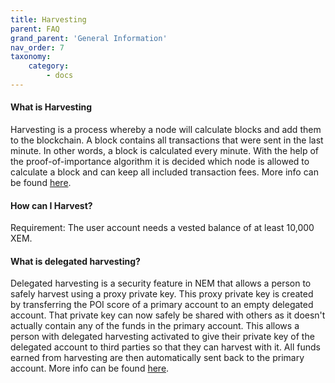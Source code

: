 ```yaml
---
title: Harvesting
parent: FAQ
grand_parent: 'General Information'
nav_order: 7
taxonomy:
    category:
        - docs
---
```


#### What is Harvesting

Harvesting is a process whereby a node will calculate blocks and add them to the blockchain.
A block contains all transactions that were sent in the last minute. In other words, a block is calculated every minute. With the help of the proof-of-importance algorithm it is decided which node is allowed to calculate a block and can keep all included transaction fees.
More info can be found [here](http://docs.nem.io/en/gen-info/how-local-delegated-harvesting-works).
#### How can I Harvest?

Requirement: The user account needs a vested balance of at least 10,000 XEM.

#### What is delegated harvesting?

Delegated harvesting is a security feature in NEM that allows a person to safely harvest using a proxy private key. This proxy private key is created by transferring the POI score of a primary account to an empty delegated account. That private key can now safely be shared with others as it doesn't actually contain any of the funds in the primary account. This allows a person with delegated harvesting activated to give their private key of the delegated account to third parties so that they can harvest with it. All funds earned from harvesting are then automatically sent back to the primary account.
More info can be found [here](http://docs.nem.io/en/gen-info/how-local-delegated-harvesting-works).
